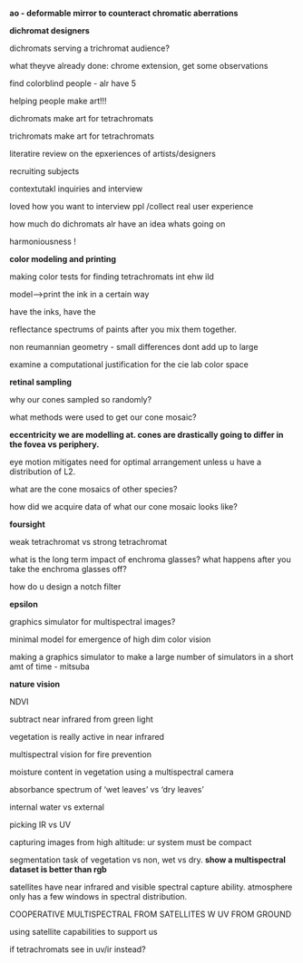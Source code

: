 
**ao - deformable mirror to counteract chromatic aberrations**

  

**dichromat designers**

dichromats serving a trichromat audience? 

what theyve already done: chrome extension, get some observations

find colorblind people - alr have 5

  

helping people make art!!! 

dichromats make art for tetrachromats 

trichromats make art for tetrachromats

  

literatire review on the epxeriences of artists/designers

recruiting subjects

contextutakl inquiries and interview

  

loved how you want to interview ppl /collect real user experience

how much do dichromats alr have an idea whats going on

harmoniousness !

  

  

**color modeling and printing**

making color tests for finding tetrachromats int ehw ild

model—>print the ink in a certain way 

have the inks, have the 

  

reflectance spectrums of paints after you mix them together. 

non reumannian geometry - small differences dont add up to large 

examine a computational justification for the cie lab color space

  

**retinal sampling**

why our cones sampled so randomly?

what methods were used to get our cone mosaic?

**eccentricity we are modelling at. cones are drastically going to differ in the fovea vs periphery.** 

eye motion mitigates need for optimal arrangement unless u have a distribution of L2. 

what are the cone mosaics of other species?

how did we acquire data of what our cone mosaic looks like?

  

**foursight**

weak tetrachromat vs strong tetrachromat

what is the long term impact of enchroma glasses? what happens after you take the enchroma glasses off?

how do u design a notch filter

  

**epsilon**

graphics simulator for multispectral images?

minimal model for emergence of high dim color vision

making a graphics simulator to make a large number of simulators in a short amt of time - mitsuba

  

**nature vision**

NDVI

subtract near infrared from green light

vegetation is really active in near infrared

multispectral vision for fire prevention

moisture content in vegetation using a multispectral camera

absorbance spectrum of ‘wet leaves’ vs ‘dry leaves’

internal water vs external

picking IR vs UV

capturing images from high altitude: ur system must be compact

segmentation task of vegetation vs non, wet vs dry. **show a multispectral dataset is better than rgb**

satellites have near infrared and visible spectral capture ability. atmosphere only has a few windows in spectral distribution. 

COOPERATIVE MULTISPECTRAL FROM SATELLITES W UV FROM GROUND

using satellite capabilities to support us

if tetrachromats see in uv/ir instead?

